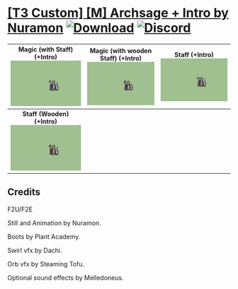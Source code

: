 # [\[T3 Custom\] \[M\] Archsage + Intro by Nuramon](https://github.com/Klokinator/FE-Repo/tree/main/Battle%20Animations/Magi%20-%20Nature-Type/%5BT3%20Custom%5D%20%5BM%5D%20Archsage%20%2B%20Intro%20by%20Nuramon) [![Download](https://img.shields.io/badge/Download--red?style=social&logo=github)](https://minhaskamal.github.io/DownGit/#/home?url=https://github.com/Klokinator/FE-Repo/tree/main/Battle%20Animations/Magi%20-%20Nature-Type/%5BT3%20Custom%5D%20%5BM%5D%20Archsage%20%2B%20Intro%20by%20Nuramon) [![Discord](https://img.shields.io/badge/Discord--blue?style=social&logo=discord)](https://discord.gg/C7VNGnyTPA)

| <b>Magic (with Staff)  (+Intro)</b><br/><img alt="Magic (with Staff)  (+Intro)" src="https://raw.githubusercontent.com/Klokinator/FE-Repo/main/Battle%20Animations/Magi%20-%20Nature-Type/%5BT3%20Custom%5D%20%5BM%5D%20Archsage%20+%20Intro%20by%20Nuramon/6.%20Magic%20(with%20Staff)%20%20(+Intro)/Magic.gif"/> | <b>Magic (with wooden Staff)  (+Intro)</b><br/><img alt="Magic (with wooden Staff)  (+Intro)" src="https://raw.githubusercontent.com/Klokinator/FE-Repo/main/Battle%20Animations/Magi%20-%20Nature-Type/%5BT3%20Custom%5D%20%5BM%5D%20Archsage%20+%20Intro%20by%20Nuramon/6.%20Magic%20(with%20wooden%20Staff)%20%20(+Intro)/Magic.gif"/> | <b>Staff (+Intro)</b><br/><img alt="Staff (+Intro)" src="https://raw.githubusercontent.com/Klokinator/FE-Repo/main/Battle%20Animations/Magi%20-%20Nature-Type/%5BT3%20Custom%5D%20%5BM%5D%20Archsage%20+%20Intro%20by%20Nuramon/7.%20Staff%20(+Intro)/Staff.gif"/> |
| :---: | :---: | :---: |
| <b>Staff (Wooden) (+Intro)</b><br/><img alt="Staff (Wooden) (+Intro)" src="https://raw.githubusercontent.com/Klokinator/FE-Repo/main/Battle%20Animations/Magi%20-%20Nature-Type/%5BT3%20Custom%5D%20%5BM%5D%20Archsage%20+%20Intro%20by%20Nuramon/7.%20Staff%20(Wooden)%20(+Intro)/Staff.gif"/> |

## Credits

F2U/F2E

Still and Animation by Nuramon.

Boots by Plant Academy.

Swirl vfx by Dachi.

Orb vfx by Steaming Tofu.

Optional sound effects by Melledoneus.

